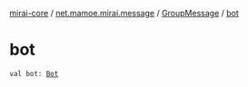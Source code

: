 [mirai-core](../../index.md) / [net.mamoe.mirai.message](../index.md) / [GroupMessage](index.md) / [bot](./bot.md)

# bot

`val bot: `[`Bot`](../../net.mamoe.mirai/-bot/index.md)